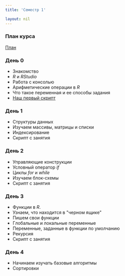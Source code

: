 ```yaml
---
title: 'Семестр 1'

layout: nil
---
```

### План курса
[План](https://MidiukinM.github.io/R_for_RANEPA/scripts/sem_1/plan/plan.html)
### День 0

* Знакомство
* _R_ и _RStudio_
* Работа с консолью
* Арифметические операции в _R_
* Что такое переменная и ее способы задания
* [Наш первый скрипт](https://github.com/MidiukinM/R_for_RANEPA/blob/master/docs/scripts/sem_1/script_1/script1.html?raw=true)

### День 1

* Структуры данных
* Изучаем массивы, матрицы и списки
* Индексирование
* Скрипт с занятия

### День 2

* Управляющие конструкции
* Условный оператор _if_
* Циклы _for_ и _while_
* Изучаем блок-схемы
* Скрипт с занятия

### День 3

* Функции в _R_.
* Узнаем, что находится в "черном ящике"
* Пишем свои функции
* Глобальные и локальные переменные
* Переменные, заданные в функции по умолчанию
* Рекурсия
* Скрипт с занятия

### День 4

* Начинаем изучать базовые алгоритмы
* Сортировки
